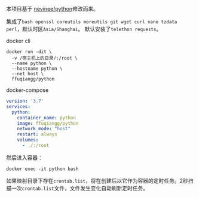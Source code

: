 本项目基于 [nevinee/python](https://hub.docker.com/r/nevinee/python/)修改而来。

集成了`bash openssl coreutils moreutils git wget curl nano tzdata perl`，默认时区`Asia/Shanghai`。
默认安装了`telethon requests`。

docker cli
```shell
docker run -dit \
  -v /宿主机上的目录/:/root \
  --name python \
  --hostname python \
  --net host \
  ffuqiangg/python
```

docker-compose
```yaml
version: '3.7'
services:
  python:
    container_name: python
    image: ffuqiangg/python
    network_mode: "host"
    restart: always
    volumes:
      - ./:/root
```

然后进入容器：
```shell
docker exec -it python bash
```

如果映射目录下存在`crontab.list`，将在创建后以它作为容器的定时任务。2秒扫描一次`crontab.list`文件，文件发生变化自动刷新定时任务。
